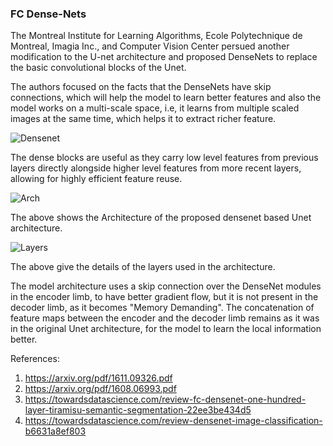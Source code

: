 ### FC Dense-Nets

The Montreal Institute for Learning Algorithms, Ecole Polytechnique de Montreal, Imagia Inc., and Computer Vision Center persued another modification to the U-net architecture and proposed DenseNets to replace the basic convolutional blocks of the Unet.

The authors focused on the facts that the DenseNets have skip connections, which will help the model to learn better features and also the model works on a multi-scale space, i.e, it learns from multiple scaled images at the same time, which helps it to extract richer feature.

![Densenet](https://miro.medium.com/max/770/1*rmHdoPjGUjRek6ozH7altw.png)

The dense blocks are useful as they carry low level features from previous layers directly alongside higher level features from more recent layers, allowing for highly efficient feature reuse.

![Arch](https://miro.medium.com/max/716/1*5Bqcgzl6JDXrScL1RXd6Ag.png)

The above shows the Architecture of the proposed densenet based Unet architecture.

![Layers](https://miro.medium.com/max/1970/1*1Pj56mTHPNha8Pg58fWJEQ.png)

The above give the details of the layers used in the architecture. 

The model architecture uses a skip connection over the DenseNet modules in the encoder limb, to have better gradient flow, but it is not present in the decoder limb, as it becomes "Memory Demanding". The concatenation of feature maps between the encoder and the decoder limb remains as it was in the original Unet architecture, for the model to learn the local information better.

References:

1. https://arxiv.org/pdf/1611.09326.pdf
2. https://arxiv.org/pdf/1608.06993.pdf
3. https://towardsdatascience.com/review-fc-densenet-one-hundred-layer-tiramisu-semantic-segmentation-22ee3be434d5
4. https://towardsdatascience.com/review-densenet-image-classification-b6631a8ef803




